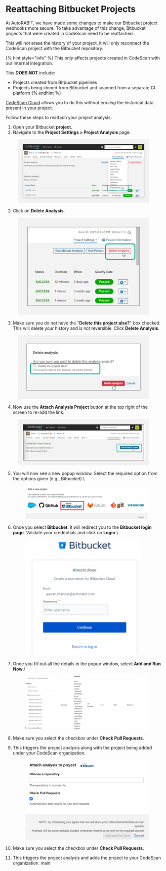 # Reattaching Bitbucket Projects

At AutoRABIT, we have made some changes to make our Bitbucket project webhooks more secure.  To take advantage of this change, Bitbucket projects that were created in CodeScan need to be reattached. &#x20;

This will not erase the history of your project, it will only reconnect the CodeScan project with the Bitbucket repository.

{% hint style="info" %}
This only affects projects created in CodeScan with our internal integration.

This **DOES NOT** include:

* Projects created from Bitbucket pipelines&#x20;
* Projects being cloned from Bitbucket and scanned from a separate CI platform&#x20;
{% endhint %}

[CodeScan Cloud](https://www.codescan.io/products/cloud/) allows you to do this _without erasing_ the historical data present in your project.

Follow these steps to reattach your project analysis:

1. Open your Bitbucket **project.**
2. Navigate to the **Project Settings > Project Analysis** page.

<figure><img src="../../../../.gitbook/assets/image (444).png" alt=""><figcaption></figcaption></figure>

2. Click on **Delete Analysis**.

<figure><img src="../../../../.gitbook/assets/image (445).png" alt=""><figcaption></figcaption></figure>

3. Make sure you do not have the "**Delete this project also?**" box checked. This will delete your history and is not reversible. Click **Delete Analysis**.

<figure><img src="../../../../.gitbook/assets/image (446).png" alt=""><figcaption></figcaption></figure>

4. Now use the **Attach Analysis Project** button at the top right of the screen to re-add the link.

<figure><img src="../../../../.gitbook/assets/image (447).png" alt=""><figcaption></figcaption></figure>

5.  You will now see a new popup window. Select the required option from the options given (e.g., Bitbucket).\


    <figure><img src="../../../../.gitbook/assets/image (1) (1).png" alt=""><figcaption></figcaption></figure>
6.  Once you select **Bitbucket**, it will redirect you to the **Bitbucket login page**. Validate your credentials and click on **Login**.\


    <figure><img src="../../../../.gitbook/assets/image (1) (1) (1).png" alt="" width="375"><figcaption></figcaption></figure>
7.  Once you fill out all the details in the popup window, select **Add and Run Now**.\


    <figure><img src="../../../../.gitbook/assets/image (2).png" alt=""><figcaption></figcaption></figure>
8.  Make sure you select the checkbox under **Check Pull Requests**.
9. This triggers the project analysis along with the project being added under your CodeScan organization.

    <figure><img src="../../../../.gitbook/assets/image (2) (1).png" alt=""><figcaption></figcaption></figure>
8. Make sure you select the checkbox under **Check Pull Requests**.
9. This triggers the project analysis and adds the project to your CodeScan organization.
main
